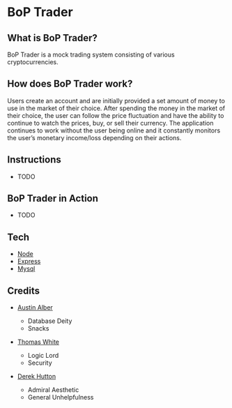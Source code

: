 # BoP Trader

## What is BoP Trader?
BoP Trader is a mock trading system consisting of various cryptocurrencies.

## How does BoP Trader work?
Users create an account and are initially provided a set amount of money to use in the market of their choice. After spending the money in the market of their choice, the user can follow the price fluctuation and have the ability to continue to watch the prices, buy, or sell their currency. The application continues to work without the user being online and it constantly monitors the user’s monetary income/loss depending on their actions.

## Instructions
* TODO

## BoP Trader in Action
* TODO

## Tech
* [Node](https://nodejs.org/en/)
* [Express](https://www.npmjs.com/package/express)
* [Mysql](https://www.npmjs.com/package/mysql)

## Credits
* [Austin Alber](https://github.com/austinalber)
    * Database Deity
    * Snacks

* [Thomas White](https://github.com/thomas-white-ucf)
    * Logic Lord
    * Security
    
* [Derek Hutton](https://github.com/DTHutton)
    * Admiral Aesthetic
    * General Unhelpfulness
